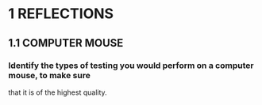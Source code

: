 # 1 REFLECTIONS
## 1.1 COMPUTER MOUSE 
### Identify the types of testing you would perform on a computer mouse, to make sure
that it is of the highest quality. 


